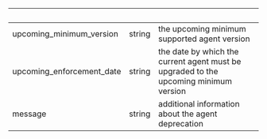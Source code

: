 <!-- Code generated for API Clients. DO NOT EDIT. -->

| &nbsp;                    | &nbsp; | &nbsp;                                                                               |
| ------------------------- | ------ | ------------------------------------------------------------------------------------ |
| upcoming_minimum_version  | string | the upcoming minimum supported agent version                                         |
| upcoming_enforcement_date | string | the date by which the current agent must be upgraded to the upcoming minimum version |
| message                   | string | additional information about the agent deprecation                                   |
